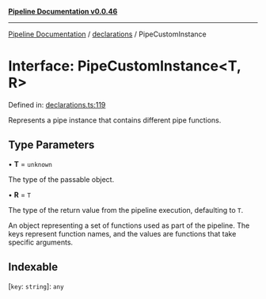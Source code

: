 [**Pipeline Documentation v0.0.46**](../../README.md)

***

[Pipeline Documentation](../../modules.md) / [declarations](../README.md) / PipeCustomInstance

# Interface: PipeCustomInstance\<T, R\>

Defined in: [declarations.ts:119](https://github.com/stonemjs/pipeline/blob/c8a1fcbfdda4004779e43e603ed49dbe9ca9323f/src/declarations.ts#L119)

Represents a pipe instance that contains different pipe functions.

## Type Parameters

• **T** = `unknown`

The type of the passable object.

• **R** = `T`

The type of the return value from the pipeline execution, defaulting to `T`.

An object representing a set of functions used as part of the pipeline.
The keys represent function names, and the values are functions that take specific arguments.

## Indexable

\[`key`: `string`\]: `any`
